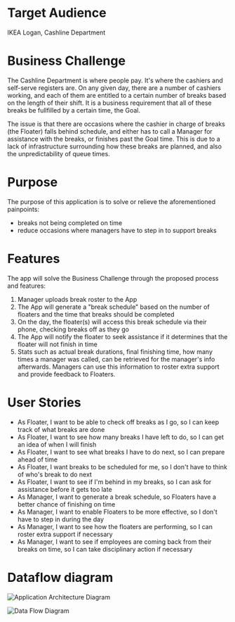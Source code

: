 # Target Audience
IKEA Logan, Cashline Department

# Business Challenge
The Cashline Department is where people pay. It's where the cashiers and self-serve registers are. On any given day, there are a number of cashiers working, and each of them are entitled to a certain number of breaks based on the length of their shift. It is a business requirement that all of these breaks be fullfilled by a certain time, the Goal. 

The issue is that there are occasions where the cashier in charge of breaks (the Floater) falls behind schedule, and either has to call a Manager for assistance with the breaks, or finishes past the Goal time. This is due to a lack of infrastructure surrounding how these breaks are planned, and also the unpredictability of queue times. 

# Purpose
The purpose of this application is to solve or relieve the aforementioned painpoints: 
 - breaks not being completed on time
 - reduce occasions where managers have to step in to support breaks 

# Features
The app will solve the Business Challenge through the proposed process and features: 
1. Manager uploads break roster to the App
2. The App will generate a "break schedule" based on the number of floaters and the time that breaks should be completed
3. On the day, the floater(s) will access this break schedule via their phone, checking breaks off as they go
4. The App will notify the floater to seek assistance if it determines that the floater will not finish in time
5. Stats such as actual break durations, final finishing time, how many times a manager was called, can be retrieved for the manager's info afterwards. Managers can use this information to roster extra support and provide feedback to Floaters. 

# User Stories
- As Floater, I want to be able to check off breaks as I go, so I can keep track of what breaks are done
- As Floater, I want to see how many breaks I have left to do, so I can get an idea of when I will finish
- As Floater, I want to see what breaks I have to do next, so I can prepare ahead of time
- As Floater, I want breaks to be scheduled for me, so I don't have to think of who's break to do next
- As Floater, I want to see if I'm behind in my breaks, so I can ask for assistance before it gets too late
- As Manager, I want to generate a break schedule, so Floaters have a better chance of finishing on time
- As Manager, I want to enable Floaters to be more effective, so I don't have to step in during the day
- As Manager, I want to see how the floaters are performing, so I can roster extra support if necessary
- As Manager, I want to see if employees are coming back from their breaks on time, so I can take disciplinary action if necessary

# Dataflow diagram

![Application Architecture Diagram](https://github.com/s3477631/FinalAssignment-Documentation/blob/master/src/AAD.jpg)

![Data Flow Diagram](https://github.com/s3477631/FinalAssignment-Documentation/blob/master/src/Breaks.png)

